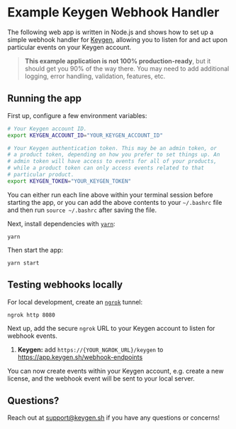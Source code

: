# Example Keygen Webhook Handler
The following web app is written in Node.js and shows how to set up a simple
webhook handler for [Keygen](https://keygen.sh), allowing you to listen for
and act upon particular events on your Keygen account.

> **This example application is not 100% production-ready**, but it should
> get you 90% of the way there. You may need to add additional logging,
> error handling, validation, features, etc.

## Running the app

First up, configure a few environment variables:
```bash
# Your Keygen account ID.
export KEYGEN_ACCOUNT_ID="YOUR_KEYGEN_ACCOUNT_ID"

# Your Keygen authentication token. This may be an admin token, or
# a product token, depending on how you prefer to set things up. An
# admin token will have access to events for all of your products,
# while a product token can only access events related to that
# particular product.
export KEYGEN_TOKEN="YOUR_KEYGEN_TOKEN"
```

You can either run each line above within your terminal session before
starting the app, or you can add the above contents to your `~/.bashrc`
file and then run `source ~/.bashrc` after saving the file.

Next, install dependencies with [`yarn`](https://yarnpkg.comg):
```
yarn
```

Then start the app:
```
yarn start
```

## Testing webhooks locally

For local development, create an [`ngrok`](https://ngrok.com) tunnel:
```
ngrok http 8080
```

Next up, add the secure `ngrok` URL to your Keygen account to listen
for webhook events.

1. **Keygen:** add `https://{YOUR_NGROK_URL}/keygen` to https://app.keygen.sh/webhook-endpoints

You can now create events within your Keygen account, e.g. create a new
license, and the webhook event will be sent to your local server.

## Questions?

Reach out at [support@keygen.sh](mailto:support@keygen.sh) if you have any
questions or concerns!
